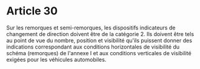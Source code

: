 # Article 30

Sur les remorques et semi-remorques, les dispositifs indicateurs de changement de direction doivent être de la catégorie 2. Ils doivent être tels au point de vue du nombre, position et visibilité qu'ils puissent donner des indications correspondant aux conditions horizontales de visibilité du schéma (remorques) de l'annexe I et aux conditions verticales de visibilité exigées pour les véhicules automobiles.

